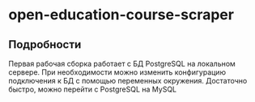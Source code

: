 # open-education-course-scraper


## Подробности

Первая рабочая сборка работает с БД PostgreSQL на локальном сервере. При необходимости можно изменить конфигурацию подключения к БД с помощью переменных окружения. Достаточно быстро, можно перейти с PostgreSQL на MySQL
